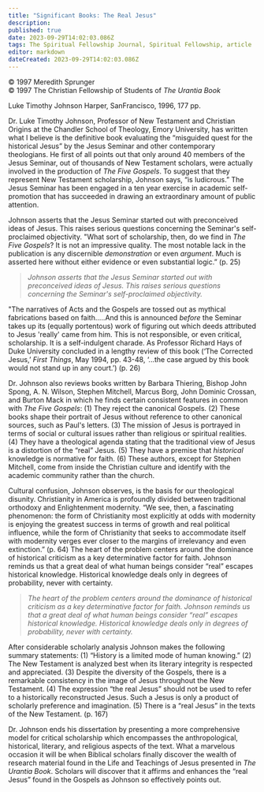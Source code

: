 ```yaml
---
title: "Significant Books: The Real Jesus"
description: 
published: true
date: 2023-09-29T14:02:03.086Z
tags: The Spiritual Fellowship Journal, Spiritual Fellowship, article
editor: markdown
dateCreated: 2023-09-29T14:02:03.086Z
---
```


<p class="v-card v-sheet theme--light gray lighten-3 px-2">© 1997 Meredith Sprunger<br>© 1997 The Christian Fellowship of Students of <i>The Urantia Book</i></p>

Luke Timothy Johnson
Harper, SanFrancisco, 1996, 177 pp.

Dr. Luke Timothy Johnson, Professor of New Testament and Christian Origins at the Chandler School of Theology, Emory University, has written what I believe is the definitive book evaluating the “misguided quest for the historical Jesus” by the Jesus Seminar and other contemporary theologians. He first of all points out that only around 40 members of the Jesus Seminar, out of thousands of New Testament scholars, were actually involved in the production of _The Five Gospels_. To suggest that they represent New Testament scholarship, Johnson says, “is ludicrous.” The Jesus Seminar has been engaged in a ten year exercise in academic self-promotion that has succeeded in drawing an extraordinary amount of public attention.

Johnson asserts that the Jesus Seminar started out with preconceived ideas of Jesus. This raises serious questions concerning the Seminar's self-proclaimed objectivity. "What sort of scholarship, then, do we find in _The Five Gospels_? It is not an impressive quality. The most notable lack in the publication is any discernible _demonstration_ or even _argument_. Much is asserted here without either evidence or even substantial logic.” (p. 25)

> _Johnson asserts that the Jesus Seminar started out with preconceived ideas of Jesus. This raises serious questions concerning the Seminar's self-proclaimed objectivity._

"The narratives of Acts and the Gospels are tossed out as mythical fabrications based on faith.....And this is announced _before_ the Seminar takes up its (equally portentous) work of figuring out which deeds attributed to Jesus 'really' came from him. This is not responsible, or even critical, scholarship. It is a self-indulgent charade. As Professor Richard Hays of Duke University concluded in a lengthy review of this book (‘The Corrected Jesus,’ _First Things_, May 1994, pp. 43-48, ‘...the case argued by this book would not stand up in any court.’) (p. 26)

Dr. Johnson also reviews books written by Barbara Thiering, Bishop John Spong, A. N. Wilson, Stephen Mitchell, Marcus Borg, John Dominic Crossan, and Burton Mack in which he finds certain consistent features in common with _The Five Gospels_: (1) They reject the canonical Gospels. (2) These books shape their portrait of Jesus without reference to other canonical sources, such as Paul's letters. (3) The mission of Jesus is portrayed in terms of social or cultural issues rather than religious or spiritual realities. (4) They have a theological agenda stating that the traditional view of Jesus is a distortion of the “real” Jesus. (5) They have a premise that _historical_ knowledge is normative for faith. (6) These authors, except for Stephen Mitchell, come from inside the Christian culture and identify with the academic community rather than the church.

Cultural confusion, Johnson observes, is the basis for our theological disunity. Christianity in America is profoundly divided between traditional orthodoxy and Enlightenment modernity. “We see, then, a fascinating phenomenon: the form of Christianity most explicitly at odds with modernity is enjoying the greatest success in terms of growth and real political influence, while the form of Christianity that seeks to accommodate itself with modernity verges ever closer to the margins of irrelevancy and even extinction.” (p. 64) The heart of the problem centers around the dominance of historical criticism as a key determinative factor for faith. Johnson reminds us that a great deal of what human beings consider “real” escapes historical knowledge. Historical knowledge deals only in degrees of probability, never with certainty.

> _The heart of the problem centers around the dominance of historical criticism as a key determinative factor for faith. Johnson reminds us that a great deal of what human beings consider “real” escapes historical knowledge. Historical knowledge deals only in degrees of probability, never with certainty._

After considerable scholarly analysis Johnson makes the following summary statements: (1) “History is a limited mode of human knowing.” (2) The New Testament is analyzed best when its literary integrity is respected and appreciated. (3) Despite the diversity of the Gospels, there is a remarkable consistency in the image of Jesus throughout the New Testament. (4) The expression “the real Jesus” should not be used to refer to a historically reconstructed Jesus. Such a Jesus is only a product of scholarly preference and imagination. (5) There is a “real Jesus” in the texts of the New Testament. (p. 167)

Dr. Johnson ends his dissertation by presenting a more comprehensive model for critical scholarship which encompasses the anthropological, historical, literary, and religious aspects of the text. What a marvelous occasion it will be when Biblical scholars finally discover the wealth of research material found in the Life and Teachings of Jesus presented in _The Urantia Book_. Scholars will discover that it affirms and enhances the “real Jesus” found in the Gospels as Johnson so effectively points out.